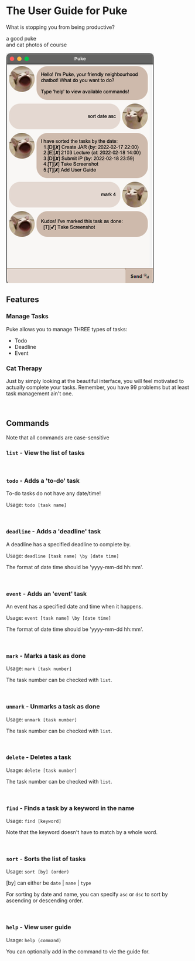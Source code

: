 # The User Guide for Puke
What is stopping you from being productive?  

a good puke  
and cat photos of course

![Puke Screenshot](Ui.png)

## Features

### Manage Tasks

Puke allows you to manage THREE types of tasks:
- Todo
- Deadline
- Event

### Cat Therapy

Just by simply looking at the beautiful interface, you will feel motivated to actually complete your tasks. Remember, you have 99 problems but at least task management ain't one.

<br />

## Commands
Note that all commands are case-sensitive



### `list` - View the list of tasks

<br />

### `todo` - Adds a 'to-do' task
To-do tasks do not have any date/time!

Usage: `todo [task name]`

<br/>

### `deadline` - Adds a 'deadline' task
A deadline has a specified deadline to complete by.

Usage: `deadline [task name] \by [date time]`  

The format of date time should be 'yyyy-mm-dd hh:mm'.

<br/>

### `event` - Adds an 'event' task
An event has a specified date and time when it happens.

Usage: `event [task name] \by [date time]`

The format of date time should be 'yyyy-mm-dd hh:mm'.

<br/>

### `mark` - Marks a task as done

Usage: `mark [task number]`

The task number can be checked with `list`.

<br/>

### `unmark` - Unmarks a task as done

Usage: `unmark [task number]`

The task number can be checked with `list`.

<br/>

### `delete` - Deletes a task

Usage: `delete [task number]`

The task number can be checked with `list`.

<br/>

### `find` - Finds a task by a keyword in the name

Usage: `find [keyword]`

Note that the keyword doesn't have to match by a whole word.

<br />

### `sort` - Sorts the list of tasks

Usage: `sort [by] (order)`

[by] can either be `date` | `name` | `type`

For sorting by date and name, you can specify `asc` or `dsc` to sort by ascending or descending order.

<br />

### `help` - View user guide

Usage: `help (command)`

You can optionally add in the command to vie the guide for.
